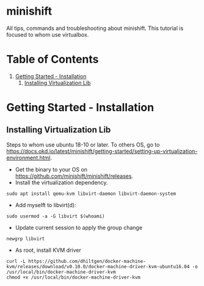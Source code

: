 # minishift
All tips, commands and troubleshooting about minishift. This tutorial is focused to whom use virtualbox.

# Table of Contents
1. [Getting Started - Installation](#install)
   1. [Installing Virtualization Lib](#libvirt)

<a name="install"/>

# Getting Started - Installation

<a name="libvirt"/>

## Installing Virtualization Lib
Steps to whom use ubuntu 18-10 or later. To others OS, go to https://docs.okd.io/latest/minishift/getting-started/setting-up-virtualization-environment.html.
* Get the binary to your OS on https://github.com/minishift/minishift/releases.
* Install the virtualization dependency.
```
sudo apt install qemu-kvm libvirt-daemon libvirt-daemon-system
```
* Add myselft to libvirt(d):
```
sudo usermod -a -G libvirt $(whoami)
```
* Update current session to apply the group change
```
newgrp libvirt
```
* As root, install KVM driver
```
curl -L https://github.com/dhiltgen/docker-machine-kvm/releases/download/v0.10.0/docker-machine-driver-kvm-ubuntu16.04 -o /usr/local/bin/docker-machine-driver-kvm
chmod +x /usr/local/bin/docker-machine-driver-kvm
```
